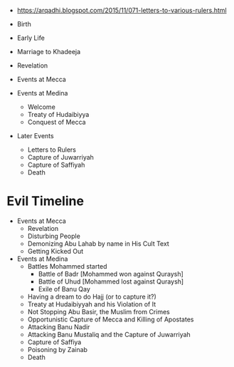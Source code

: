 - https://arqadhi.blogspot.com/2015/11/071-letters-to-various-rulers.html

- Birth
- Early Life
- Marriage to Khadeeja
- Revelation
- Events at Mecca
- Events at Medina
	- Welcome
	- Treaty of Hudaibiyya
	- Conquest of Mecca
- Later Events
	- Letters to Rulers
	- Capture of Juwarriyah
	- Capture of Saffiyah
	- Death

# Evil Timeline
- Events at Mecca
	- Revelation
	- Disturbing People
	- Demonizing Abu Lahab by name in His Cult Text
	- Getting Kicked Out
- Events at Medina
	- Battles Mohammed started
		- Battle of Badr [Mohammed won against Quraysh]
		- Battle of Uhud [Mohammed lost against Quraysh]
		- Exile of Banu Qay
	- Having a dream to do Hajj (or to capture it?)
	- Treaty at Hudaibiyyah and his Violation of It
	- Not Stopping Abu Basir, the Muslim from Crimes
	- Opportunistic Capture of Mecca and Killing of Apostates
	- Attacking Banu Nadir
	- Attacking Banu Mustaliq and the Capture of Juwarriyah
	- Capture of Saffiya
	- Poisoning by Zainab
	- Death